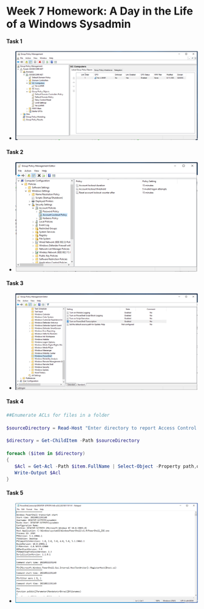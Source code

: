 # Week 7 Homework: A Day in the Life of a Windows Sysadmin

#### Task 1  
 - ![image](./TaskOne.png)

#### Task 2
 - ![image](./Task2_GPO_Lockout.png)

#### Task 3
 - ![image](./Task3_Powershell_GPO.png)

#### Task 4  
```powershell
##Enumerate ACLs for files in a folder

$sourceDirectory = Read-Host "Enter directory to report Access Control List for contents:"

$directory = Get-ChildItem -Path $sourceDirectory

foreach ($item in $directory) 
{
   $Acl = Get-Acl -Path $item.FullName | Select-Object -Property path,owner -ExpandProperty access | Format-List
   Write-Output $Acl
}
```

#### Task 5
 - ![image](./Task5_Powershell_AuditLog.PNG)